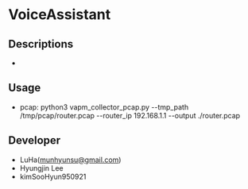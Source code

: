 # VoiceAssistant

## Descriptions
-

## Usage
- pcap: python3 vapm_collector_pcap.py --tmp_path /tmp/pcap/router.pcap --router_ip 192.168.1.1 --output ./router.pcap

## Developer
- LuHa(munhyunsu@gmail.com)
- Hyungjin Lee 
- kimSooHyun950921
